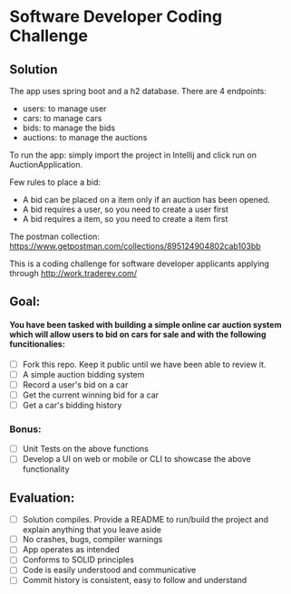 # Software Developer Coding Challenge

## Solution
The app uses spring boot and a h2 database.
There are 4 endpoints:
 - users: to manage user
 - cars: to manage cars
 - bids: to manage the bids
 - auctions: to manage the auctions

To run the app: simply import the project in Intellij and click run on AuctionApplication.

Few rules to place a bid:
- A bid can be placed on a item only if an auction has been opened.
- A bid requires a user, so you need to create a user first
- A bid requires a item, so you need to create a item first

The postman collection:
https://www.getpostman.com/collections/895124904802cab103bb




This is a coding challenge for software developer applicants applying through http://work.traderev.com/

## Goal:

#### You have been tasked with building a simple online car auction system which will allow users to bid on cars for sale and with the following funcitionalies: 

  - [ ] Fork this repo. Keep it public until we have been able to review it.
  - [ ] A simple auction bidding system
  - [ ] Record a user's bid on a car
  - [ ] Get the current winning bid for a car
  - [ ] Get a car's bidding history 

 ### Bonus:

  - [ ] Unit Tests on the above functions
  - [ ] Develop a UI on web or mobile or CLI to showcase the above functionality

## Evaluation:

 - [ ] Solution compiles. Provide a README to run/build the project and explain anything that you leave aside
 - [ ] No crashes, bugs, compiler warnings
 - [ ] App operates as intended
 - [ ] Conforms to SOLID principles
 - [ ] Code is easily understood and communicative
 - [ ] Commit history is consistent, easy to follow and understand
